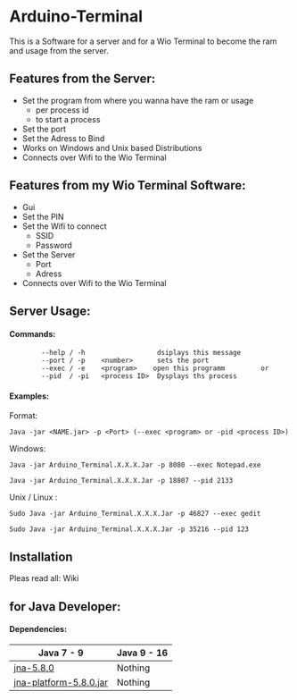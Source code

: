 # Arduino-Terminal
This is a Software for a server and for a Wio Terminal to become the ram and usage from the server.



## Features from the Server:

- Set the program from where you wanna have the ram or usage 
   - per process id 
   - to start a process
- Set the port
- Set the Adress to Bind
- Works on Windows and Unix based Distributions
- Connects over Wifi to the Wio Terminal

## Features from my Wio Terminal Software:
- Gui
- Set the PIN
- Set the Wifi to connect
    - SSID
    - Password
- Set the Server
    - Port
    - Adress
-  Connects over Wifi to the Wio Terminal

## Server Usage:
#### Commands:
```
        --help / -h                  dsiplays this message
        --port / -p    <number>      sets the port
        --exec / -e    <program>    open this programm         or
        --pid  / -pi   <process ID>  Dysplays ths process
```
#### Examples:

Format:
```
Java -jar <NAME.jar> -p <Port> (--exec <program> or -pid <process ID>)
```
Windows:
```
Java -jar Arduino_Terminal.X.X.X.Jar -p 8080 --exec Notepad.exe
```
```
Java -jar Arduino_Terminal.X.X.X.Jar -p 18807 --pid 2133
```
Unix / Linux :
```
Sudo Java -jar Arduino_Terminal.X.X.X.Jar -p 46827 --exec gedit
```

```
Sudo Java -jar Arduino_Terminal.X.X.X.Jar -p 35216 --pid 123
```
## Installation
Pleas read all: Wiki

## for Java Developer:

#### Dependencies:

|Java 7 - 9| Java 9 - 16|
|----------|------------|
|[jna-5.8.0](https://github.com/java-native-access/jna#jna)     | Nothing       |
|[jna-platform-5.8.0.jar](https://github.com/java-native-access/jna#jna-platform) | Nothing|
